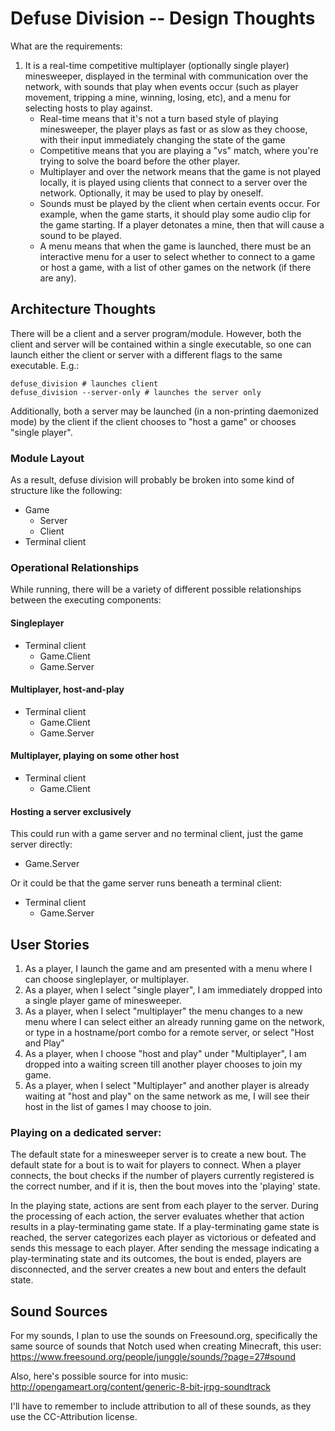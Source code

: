 
Defuse Division -- Design Thoughts
==================================

What are the requirements:

1. It is a real-time competitive multiplayer (optionally single player) minesweeper, displayed in the terminal with communication over the network, with sounds that play when events occur (such as player movement, tripping a mine, winning, losing, etc), and a menu for selecting hosts to play against.
	- Real-time means that it's not a turn based style of playing minesweeper, the player plays as fast or as slow as they choose, with their input immediately changing the state of the game
	- Competitive means that you are playing a "vs" match, where you're trying to solve the board before the other player.
	- Multiplayer and over the network means that the game is not played locally, it is played using clients that connect to a server over the network. Optionally, it may be used to play by oneself.
	- Sounds must be played by the client when certain events occur. For example, when the game starts, it should play some audio clip for the game starting. If a player detonates a mine, then that will cause a sound to be played.
	- A menu means that when the game is launched, there must be an interactive menu for a user to select whether to connect to a game or host a game, with a list of other games on the network (if there are any).


Architecture Thoughts
---------------------

There will be a client and a server program/module. However, both the client
and server will be contained within a single executable, so one can launch
either the client or server with a different flags to the same executable.
E.g.:

	defuse_division # launches client
	defuse_division --server-only # launches the server only

Additionally, both a server may be launched (in a non-printing daemonized mode)
by the client if the client chooses to "host a game" or chooses "single
player".

### Module Layout

As a result, defuse division will probably be broken into some kind of
structure like the following:

- Game
	- Server
	- Client
- Terminal client


### Operational Relationships

While running, there will be a variety of different possible relationships
between the executing components:

#### Singleplayer

- Terminal client
	- Game.Client
	- Game.Server

#### Multiplayer, host-and-play

- Terminal client
	- Game.Client
	- Game.Server

#### Multiplayer, playing on some other host

- Terminal client
	- Game.Client

#### Hosting a server exclusively

This could run with a game server and no terminal client, just the game server directly:

- Game.Server

Or it could be that the game server runs beneath a terminal client:

- Terminal client
	- Game.Server


User Stories
------------

1. As a player, I launch the game and am presented with a menu where I can choose singleplayer, or multiplayer.
2. As a player, when I select "single player", I am immediately dropped into a single player game of minesweeper.
3. As a player, when I select "multiplayer" the menu changes to a new menu where I can select either an already running game on the network, or type in a hostname/port combo for a remote server, or select "Host and Play"
4. As a player, when I choose "host and play" under "Multiplayer", I am dropped into a waiting screen till another player chooses to join my game.
5. As a player, when I select "Multiplayer" and another player is already waiting at "host and play" on the same network as me, I will see their host in the list of games I may choose to join.

### Playing on a dedicated server:

The default state for a minesweeper server is to create a new bout. The default
state for a bout is to wait for players to connect. When a player connects, the
bout checks if the number of players currently registered is the correct
number, and if it is, then the bout moves into the 'playing' state.

In the playing state, actions are sent from each player to the server. During
the processing of each action, the server evaluates whether that action results
in a play-terminating game state. If a play-terminating game state is reached,
the server categorizes each player as victorious or defeated and sends this
message to each player. After sending the message indicating a play-terminating
state and its outcomes, the bout is ended, players are disconnected, and the
server creates a new bout and enters the default state.


Sound Sources
-------------

For my sounds, I plan to use the sounds on Freesound.org, specifically the same source of sounds that Notch used when creating Minecraft, this user: https://www.freesound.org/people/junggle/sounds/?page=27#sound

Also, here's possible source for into music: http://opengameart.org/content/generic-8-bit-jrpg-soundtrack

I'll have to remember to include attribution to all of these sounds, as they use the CC-Attribution license.

